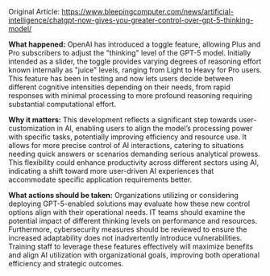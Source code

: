 Original Article: https://www.bleepingcomputer.com/news/artificial-intelligence/chatgpt-now-gives-you-greater-control-over-gpt-5-thinking-model/

**What happened:**
OpenAI has introduced a toggle feature, allowing Plus and Pro subscribers to adjust the "thinking" level of the GPT-5 model. Initially intended as a slider, the toggle provides varying degrees of reasoning effort known internally as "juice" levels, ranging from Light to Heavy for Pro users. This feature has been in testing and now lets users decide between different cognitive intensities depending on their needs, from rapid responses with minimal processing to more profound reasoning requiring substantial computational effort.

**Why it matters:**
This development reflects a significant step towards user-customization in AI, enabling users to align the model’s processing power with specific tasks, potentially improving efficiency and resource use. It allows for more precise control of AI interactions, catering to situations needing quick answers or scenarios demanding serious analytical prowess. This flexibility could enhance productivity across different sectors using AI, indicating a shift toward more user-driven AI experiences that accommodate specific application requirements better.

**What actions should be taken:**
Organizations utilizing or considering deploying GPT-5-enabled solutions may evaluate how these new control options align with their operational needs. IT teams should examine the potential impact of different thinking levels on performance and resources. Furthermore, cybersecurity measures should be reviewed to ensure the increased adaptability does not inadvertently introduce vulnerabilities. Training staff to leverage these features effectively will maximize benefits and align AI utilization with organizational goals, improving both operational efficiency and strategic outcomes.